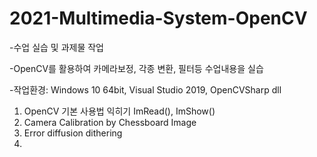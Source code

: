 # 2021-Multimedia-System-OpenCV

-수업 실습 및 과제물 작업

-OpenCV를 활용하여 카메라보정, 각종 변환, 필터등 수업내용을 실습

-작업환경: Windows 10 64bit, Visual Studio 2019, OpenCVSharp dll

1. OpenCV 기본 사용법 익히기 ImRead(), ImShow()
2. Camera Calibration by Chessboard Image
3. Error diffusion dithering
4. 
